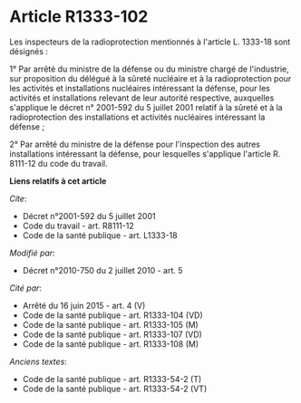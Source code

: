 # Article R1333-102

Les inspecteurs de la radioprotection mentionnés à l'article L. 1333-18 sont désignés : 

1° Par arrêté du ministre de la défense ou du ministre chargé de l'industrie, sur proposition du délégué à la sûreté
nucléaire et à la radioprotection pour les activités et installations nucléaires intéressant la défense, pour les activités
et installations relevant de leur autorité respective, auxquelles s'applique le décret n° 2001-592 du 5 juillet 2001 relatif
à la sûreté et à la radioprotection des installations et activités nucléaires intéressant la défense ; 

2° Par arrêté du ministre de la défense pour l'inspection des autres installations intéressant la défense, pour lesquelles
s'applique l'article R. 8111-12 du code du travail.

**Liens relatifs à cet article**

_Cite_:

  - Décret n°2001-592 du 5 juillet 2001
  - Code du travail - art. R8111-12
  - Code de la santé publique - art. L1333-18

_Modifié par_:

  - Décret n°2010-750 du 2 juillet 2010 - art. 5

_Cité par_:

  - Arrêté du 16 juin 2015 - art. 4 (V)
  - Code de la santé publique - art. R1333-104 (VD)
  - Code de la santé publique - art. R1333-105 (M)
  - Code de la santé publique - art. R1333-107 (VD)
  - Code de la santé publique - art. R1333-108 (M)

_Anciens textes_:

  - Code de la santé publique - art. R1333-54-2 (T)
  - Code de la santé publique - art. R1333-54-2 (VT)
